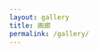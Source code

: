 ```yaml
---
layout: gallery
title: 画廊
permalink: /gallery/
---
```


<a href="/images/blogImgs/img/food/2016foodb2613c34-82dc-4d8d-b0fb-72c6cb2f7604_b.jpg" data-lightbox="example-set" data-title="Click the right half of the image to move forward."><img class="example-image" src="/images/blogImgs/img/food/2016foodb2613c34-82dc-4d8d-b0fb-72c6cb2f7604_s.jpg" alt=""/></a>
